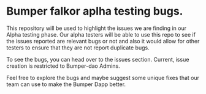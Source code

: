 # Bumper falkor aplha testing bugs. 

This repository will be used to highlight the issues we are finding in our Alpha testing phase. 
Our alpha testers will be able to use this repo to see if the issues reported are relevant bugs or not and also it would allow for other testers to ensure that they are not report duplicate bugs. 

To see the bugs, you can head over to the issues section. Current, issue creation is restricted to Bumper-dao Admins. 

Feel free to explore the bugs and maybe suggest some unique fixes that our team can use to make the Bumper Dapp better. 
